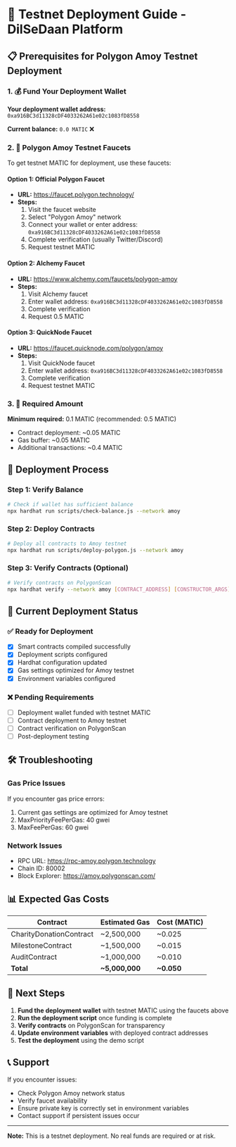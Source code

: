 # 🚀 Testnet Deployment Guide - DilSeDaan Platform

## 📋 Prerequisites for Polygon Amoy Testnet Deployment

### 1. 💰 Fund Your Deployment Wallet

**Your deployment wallet address:** `0xa916BC3d11328cDF4033262A61e02c1083fD8558`

**Current balance:** `0.0 MATIC` ❌

### 2. 🔗 Polygon Amoy Testnet Faucets

To get testnet MATIC for deployment, use these faucets:

#### Option 1: Official Polygon Faucet
- **URL:** https://faucet.polygon.technology/
- **Steps:**
  1. Visit the faucet website
  2. Select "Polygon Amoy" network
  3. Connect your wallet or enter address: `0xa916BC3d11328cDF4033262A61e02c1083fD8558`
  4. Complete verification (usually Twitter/Discord)
  5. Request testnet MATIC

#### Option 2: Alchemy Faucet
- **URL:** https://www.alchemy.com/faucets/polygon-amoy
- **Steps:**
  1. Visit Alchemy faucet
  2. Enter wallet address: `0xa916BC3d11328cDF4033262A61e02c1083fD8558`
  3. Complete verification
  4. Request 0.5 MATIC

#### Option 3: QuickNode Faucet
- **URL:** https://faucet.quicknode.com/polygon/amoy
- **Steps:**
  1. Visit QuickNode faucet
  2. Enter wallet address: `0xa916BC3d11328cDF4033262A61e02c1083fD8558`
  3. Complete verification
  4. Request testnet MATIC

### 3. 🔧 Required Amount

**Minimum required:** 0.1 MATIC (recommended: 0.5 MATIC)
- Contract deployment: ~0.05 MATIC
- Gas buffer: ~0.05 MATIC
- Additional transactions: ~0.4 MATIC

## 🚀 Deployment Process

### Step 1: Verify Balance
```bash
# Check if wallet has sufficient balance
npx hardhat run scripts/check-balance.js --network amoy
```

### Step 2: Deploy Contracts
```bash
# Deploy all contracts to Amoy testnet
npx hardhat run scripts/deploy-polygon.js --network amoy
```

### Step 3: Verify Contracts (Optional)
```bash
# Verify contracts on PolygonScan
npx hardhat verify --network amoy [CONTRACT_ADDRESS] [CONSTRUCTOR_ARGS]
```

## 📝 Current Deployment Status

### ✅ Ready for Deployment
- [x] Smart contracts compiled successfully
- [x] Deployment scripts configured
- [x] Hardhat configuration updated
- [x] Gas settings optimized for Amoy testnet
- [x] Environment variables configured

### ❌ Pending Requirements
- [ ] Deployment wallet funded with testnet MATIC
- [ ] Contract deployment to Amoy testnet
- [ ] Contract verification on PolygonScan
- [ ] Post-deployment testing

## 🛠️ Troubleshooting

### Gas Price Issues
If you encounter gas price errors:
1. Current gas settings are optimized for Amoy testnet
2. MaxPriorityFeePerGas: 40 gwei
3. MaxFeePerGas: 60 gwei

### Network Issues
- RPC URL: https://rpc-amoy.polygon.technology
- Chain ID: 80002
- Block Explorer: https://amoy.polygonscan.com/

## 📊 Expected Gas Costs

| Contract | Estimated Gas | Cost (MATIC) |
|----------|---------------|--------------|
| CharityDonationContract | ~2,500,000 | ~0.025 |
| MilestoneContract | ~1,500,000 | ~0.015 |
| AuditContract | ~1,000,000 | ~0.010 |
| **Total** | **~5,000,000** | **~0.050** |

## 🔄 Next Steps

1. **Fund the deployment wallet** with testnet MATIC using the faucets above
2. **Run the deployment script** once funding is complete
3. **Verify contracts** on PolygonScan for transparency
4. **Update environment variables** with deployed contract addresses
5. **Test the deployment** using the demo script

## 📞 Support

If you encounter issues:
- Check Polygon Amoy network status
- Verify faucet availability
- Ensure private key is correctly set in environment variables
- Contact support if persistent issues occur

---

**Note:** This is a testnet deployment. No real funds are required or at risk.
